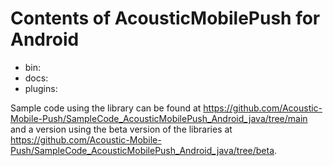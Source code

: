 # Contents of AcousticMobilePush for Android

- bin:
- docs:
- plugins:

Sample code using the library can be found at https://github.com/Acoustic-Mobile-Push/SampleCode_AcousticMobilePush_Android_java/tree/main and a version using the beta version of the libraries at https://github.com/Acoustic-Mobile-Push/SampleCode_AcousticMobilePush_Android_java/tree/beta.
